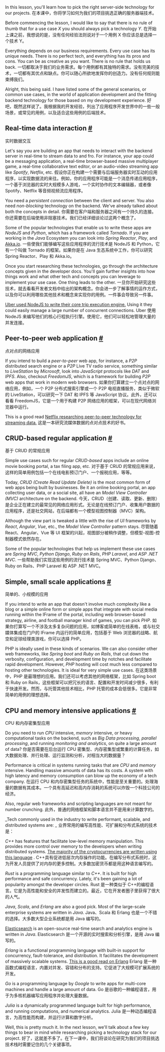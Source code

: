 In this lesson, you'll learn how to pick the right server-side technology for our projects.
在本课中，你将学习如何为我们的项目挑选正确的服务器端技术。

Before commencing the lesson, I would like to say that there is no rule of thumb that for a use case _X_ you should always pick a technology _Y_.
在开始上课之前，我想说的是，没有任何经验法则说对于一个用例 X 你应该总是选择一个技术 Y。

Everything depends on our business requirements. Every use case has its unique needs. There is no perfect tech, and everything has its pros and cons. You can be as creative as you want. There is no rule that holds us back.
一切都取决于我们的业务需求。每个用例都有其独特的需求。没有完美的技术，一切都有其优点和缺点。你可以随心所欲地发挥你的创造力。没有任何规则能束缚我们。

Alright, this being said. I have listed some of the general scenarios, or common use cases, in the world of application development and the fitting backend technology for those based on my development experience.
好吧，既然这样说了。我根据我的开发经验，列出了应用程序开发世界中的一些一般场景，或常见的用例，以及适合这些用例的后端技术。

## Real-time data interaction [#](https://www.educative.io/courses/web-application-software-architecture-101/qA9gjEo6P97#Real-time-data-interaction)
实时数据交互

Let's say you are building an app that needs to interact with the backend server in real-time to stream data to and fro. For instance, your app could be a messaging application, a real-time browser-based massive multiplayer game, a real-time collaborative text editor, or an audio-video streaming app like _Spotify_, _Netflix_, etc.
假设你正在构建一个需要与后端服务器实时互动的应用程序，以实现数据流的来往。例如，你的应用程序可能是一个消息传递应用程序，一个基于浏览器的实时大规模多人游戏，一个实时协作的文本编辑器，或者像 Spotify、Netflix 等音频视频流应用程序。

You need a _persistent connection_ between the client and server. You also need _non-blocking_ technology on the backend. We've already talked about both the concepts in detail.
你需要在客户端和服务器之间有一个持久的连接。你还需要在后端使用非阻塞技术。我们已经详细谈论过这两个概念了。

Some of the popular technologies that enable us to write these apps are _NodeJS_ and _Python_, which has a framework called _Tornado_. If you are working in the _Java_ Ecosystem you can look into _Spring Reactor_, _Play_, and [Akka.io](http://akka.io/).
一些使我们能够编写这些应用程序的流行技术是 NodeJS 和 Python，它有一个叫做 Tornado 的框架。如果你是在 Java 生态系统中工作，你可以研究 Spring Reactor、Play 和 Akka.io。

Once you start researching these technologies, go through the architecture concepts given in the developer docs. You'll gain further insights into how things work and what other tech and concepts you can leverage to implement your use case. One thing leads to the other.
一旦你开始研究这些技术，就去看看开发者文档中给出的架构概念。你会进一步了解事情的运作方式，以及你可以利用哪些其他技术和概念来实现你的用例。一件事会导致另一件事。

[Uber used NodeJS to write their core trip execution engine.](https://eng.uber.com/uber-tech-stack-part-two/) Using it they could easily manage a large number of concurrent connections.
Uber 使用 NodeJS 来编写他们的核心行程执行引擎。使用它，他们可以轻松地管理大量的并发连接。

## Peer-to-peer web application [#](https://www.educative.io/courses/web-application-software-architecture-101/qA9gjEo6P97#Peer-to-peer-web-application)
点对点的网络应用

If you intend to build a _peer-to-peer_ web app, for instance, a _P2P_ distributed search engine or a _P2P_ Live TV radio service, something similar to _LiveStation_ by _Microsoft_, look into _JavaScript_ protocols like _DAT_ and _IPFS_. Also, checkout _FreedomJS_, which is a framework for building _P2P_ web apps that work in modern web browsers.
如果你打算建立一个点对点的网络应用，例如，一个 P2P 分布式搜索引擎或一个 P2P 电视直播服务，类似于微软的 LiveStation，可以研究一下 DAT 和 IPFS 等 JavaScript 协议。此外，还可以看看 FreedomJS，它是一个用于构建 P2P 网络应用的框架，可以在现代网络浏览器中运行。

This is a good read [Netflix researching peer-to-peer technology for streaming data.](https://arstechnica.com/information-technology/2014/04/netflix-researching-large-scale-peer-to-peer-technology-for-streaming/)
这是一本研究流媒体数据的点对点技术的好书。

## CRUD-based regular application [#](https://www.educative.io/courses/web-application-software-architecture-101/qA9gjEo6P97#CRUD-based-regular-application)
基于 CRUD 的常规应用

Simple use cases such for regular _CRUD-based_ apps include an online movie booking portal, a tax filing app, etc.
对于基于 CRUD 的常规应用来说，这样的简单用例包括一个在线电影预订门户、一个报税应用，等等。

Today, _CRUD (Create Read Update Delete)_ is the most common form of web apps being built by businesses. Be it an online booking portal, an app collecting user data, or a social site, all have an _Model View Controller (MVC)_ architecture on the backend.
今天，CRUD（创建、读取、更新、删除）是企业正在建立的最常见的网络应用形式。无论是在线预订门户、收集用户数据的应用程序，还是社交网站，在后端都有一个模型视图控制器（MVC）架构。

Although the view part is tweaked a little with the rise of _UI_ frameworks by _React_, _Angular_, _Vue_, etc., the _Model View Controller_ pattern stays.
尽管随着 React、Angular、Vue 等 UI 框架的兴起，视图部分被稍作调整，但模型-视图-控制器模式依然存在。

Some of the popular technologies that help us implement these use cases are _Spring MVC_, _Python Django_, _Ruby on Rails_, _PHP Laravel_, and _ASP .NET MVC_.
一些帮助我们实现这些用例的流行技术是 Spring MVC、Python Django、Ruby on Rails、PHP Laravel 和 ASP .NET MVC。

## Simple, small scale applications [#](https://www.educative.io/courses/web-application-software-architecture-101/qA9gjEo6P97#Simple,-small-scale-applications)
简单的、小规模的应用

If you intend to write an app that doesn't involve much complexity like a blog or a simple online form or simple apps that integrate with social media running within the IFrame of the portal, including web browser-based strategy, airline, and football manager kind of games, you can pick _PHP_.
如果你打算写一个不涉及太多复杂问题的应用，如博客或简单的在线表格，或与社交媒体集成在门户的 IFrame 内运行的简单应用，包括基于 Web 浏览器的战略、航空和足球经理类游戏，你可以选择 PHP。

PHP is ideally used in these kinds of scenarios. We can also consider other web frameworks, like _Spring boot_ and _Ruby on Rails_, that cut down the verbosity, configuration, and development time by notches and facilitate rapid development. However, _PHP_ hosting will cost much less compared to hosting other technologies. It is ideal for very simple use cases.
在这类场景中，PHP 是最理想的应用。我们还可以考虑其他的网络框架，比如 Spring boot 和 Ruby on Rails，这些框架可以把冗长的语言、配置和开发时间减少很多，有利于快速开发。然而，与托管其他技术相比，PHP 托管的成本会低很多。它是非常简单的用例的理想选择。

## CPU and memory intensive applications [#](https://www.educative.io/courses/web-application-software-architecture-101/qA9gjEo6P97#CPU-and-memory-intensive-applications)
CPU 和内存密集型应用

Do you need to run _CPU_ intensive, _memory_ intensive, or heavy computational tasks on the backend, such as _Big Data processing_, _parallel processing_, and running _monitoring and analytics_, on quite a large amount of data?
你是否需要在后台运行 CPU 密集型、内存密集型或繁重的计算任务，如大数据处理、并行处理、运行监测和分析，对相当大的数据量？

Performance is critical in systems running tasks that are _CPU_ and _memory_ intensive. Handling massive amounts of data has its costs. A system with high latency and memory consumption can blow up the economy of a tech company.
在运行 CPU 和内存密集型任务的系统中，性能是至关重要的。处理海量的数据有其成本。一个具有高延迟和高内存消耗的系统可以炸毁一个科技公司的经济。

Also, regular web frameworks and scripting languages are not meant for number crunching.
此外，普通的网络框架和脚本语言并不是用来计算数字的。

_Tech commonly used in the industry to write performant, scalable, and distributed systems are: _
业界常用的编写高性能、可扩展和分布式系统的技术是：

_C++_ has features that facilitate low-level memory manipulation. This provides more control over memory to the developers when writing distributed systems. [The majority of the cryptocurrencies are written using this language](https://en.wikipedia.org/wiki/List_of_cryptocurrencies) .
C++具有促进低层次内存操作的功能。在编写分布式系统时，这为开发人员提供了对内存的更多控制。大多数加密货币都是用这种语言编写的。

_Rust_ is a programming language similar to _C++_. It is built for high performance and safe concurrency. Lately, it's been gaining a lot of popularity amongst the developer circles.
Rust 是一种类似于 C++的编程语言。它是为高性能和安全的并发性而建立的。最近，它在开发者圈子里获得了很大的人气。

_Java_, _Scala_, and _Erlang_ are also a good pick. Most of the large-scale enterprise systems are written in _Java_.
Java、Scala 和 Erlang 也是一个不错的选择。大多数大型企业系统都是用 Java 编写的。

[Elasticsearch](https://en.wikipedia.org/wiki/Elasticsearch) is an open-source real-time search and analytics engine is written in _Java_.
Elasticsearch 是一个开源的实时搜索和分析引擎，是用 Java 编写的。

_Erlang_ is a functional programming language with built-in support for concurrency, fault-tolerance, and distribution. It facilitates the development of massively scalable systems. [This is a good read on Erlang](https://stackoverflow.com/questions/1636455/where-is-erlang-used-and-why)
Erlang 是一种函数式编程语言，内置对并发、容错和分布的支持。它促进了大规模可扩展系统的开发。

_Go_ is a programming language by _Google_ to write apps for multi-core machines and handle a large amount of data.
Go 是谷歌的一种编程语言，用于为多核机器编写应用程序并处理大量数据。

_Julia_ is a dynamically programmed language built for high performance, and running computations, and numerical analytics.
Julia 是一种动态编程语言，为高性能而构建，并运行计算和数字分析。

Well, this is pretty much it. In the next lesson, we'll talk about a few key things to bear in mind while researching picking a technology stack for our project.
好了，这就差不多了。在下一课中，我们将谈论在研究为我们的项目挑选技术栈时需要记住的几个关键事项。
